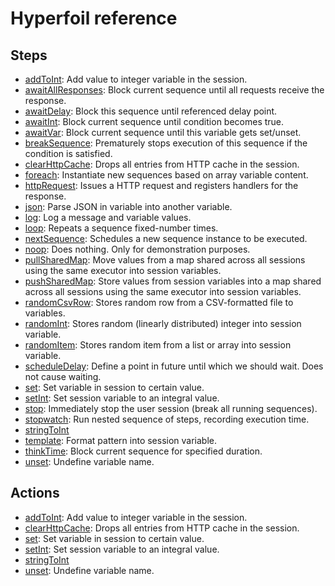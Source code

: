 # Hyperfoil reference



## Steps
* [addToInt](./step_addToInt.html): Add value to integer variable in the session. 
* [awaitAllResponses](./step_awaitAllResponses.html): Block current sequence until all requests receive the response. 
* [awaitDelay](./step_awaitDelay.html): Block this sequence until referenced delay point. 
* [awaitInt](./step_awaitInt.html): Block current sequence until condition becomes true. 
* [awaitVar](./step_awaitVar.html): Block current sequence until this variable gets set/unset. 
* [breakSequence](./step_breakSequence.html): Prematurely stops execution of this sequence if the condition is satisfied. 
* [clearHttpCache](./step_clearHttpCache.html): Drops all entries from HTTP cache in the session. 
* [foreach](./step_foreach.html): Instantiate new sequences based on array variable content. 
* [httpRequest](./step_httpRequest.html): Issues a HTTP request and registers handlers for the response. 
* [json](./step_json.html): Parse JSON in variable into another variable. 
* [log](./step_log.html): Log a message and variable values. 
* [loop](./step_loop.html): Repeats a sequence fixed-number times. 
* [nextSequence](./step_nextSequence.html): Schedules a new sequence instance to be executed. 
* [noop](./step_noop.html): Does nothing. Only for demonstration purposes. 
* [pullSharedMap](./step_pullSharedMap.html): Move values from a map shared across all sessions using the same executor into session variables. 
* [pushSharedMap](./step_pushSharedMap.html): Store values from session variables into a map shared across all sessions using the same executor into session variables. 
* [randomCsvRow](./step_randomCsvRow.html): Stores random row from a CSV-formatted file to variables. 
* [randomInt](./step_randomInt.html): Stores random (linearly distributed) integer into session variable. 
* [randomItem](./step_randomItem.html): Stores random item from a list or array into session variable. 
* [scheduleDelay](./step_scheduleDelay.html): Define a point in future until which we should wait. Does not cause waiting. 
* [set](./step_set.html): Set variable in session to certain value. 
* [setInt](./step_setInt.html): Set session variable to an integral value. 
* [stop](./step_stop.html): Immediately stop the user session (break all running sequences). 
* [stopwatch](./step_stopwatch.html): Run nested sequence of steps, recording execution time. 
* [stringToInt](./step_stringToInt.html)
* [template](./step_template.html): Format pattern into session variable. 
* [thinkTime](./step_thinkTime.html): Block current sequence for specified duration. 
* [unset](./step_unset.html): Undefine variable name. 


## Actions
* [addToInt](./action_addToInt.html): Add value to integer variable in the session. 
* [clearHttpCache](./action_clearHttpCache.html): Drops all entries from HTTP cache in the session. 
* [set](./action_set.html): Set variable in session to certain value. 
* [setInt](./action_setInt.html): Set session variable to an integral value. 
* [stringToInt](./action_stringToInt.html)
* [unset](./action_unset.html): Undefine variable name. 
